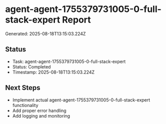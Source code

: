 # agent-agent-1755379731005-0-full-stack-expert Report

Generated: 2025-08-18T13:15:03.224Z

## Status
- Task: agent-agent-1755379731005-0-full-stack-expert
- Status: Completed
- Timestamp: 2025-08-18T13:15:03.224Z

## Next Steps
- Implement actual agent-agent-1755379731005-0-full-stack-expert functionality
- Add proper error handling
- Add logging and monitoring
